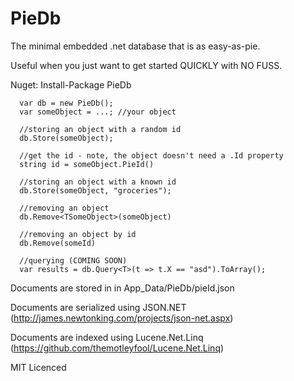 PieDb
=====

The minimal embedded .net database that is as easy-as-pie. 

Useful when you just want to get started QUICKLY with NO FUSS.

Nuget: Install-Package PieDb

      var db = new PieDb();
      var someObject = ...; //your object
      
      //storing an object with a random id
      db.Store(someObject);
      
      //get the id - note, the object doesn't need a .Id property
      string id = someObject.PieId()
      
      //storing an object with a known id
      db.Store(someObject, "groceries");
      
      //removing an object
      db.Remove<TSomeObject>(someObject)
      
      //removing an object by id
      db.Remove(someId)

      //querying (COMING SOON)
      var results = db.Query<T>(t => t.X == "asd").ToArray();
      

Documents are stored in in App_Data/PieDb/pieId.json
      
Documents are serialized using JSON.NET (http://james.newtonking.com/projects/json-net.aspx)

Documents are indexed using Lucene.Net.Linq (https://github.com/themotleyfool/Lucene.Net.Linq)

MIT Licenced

